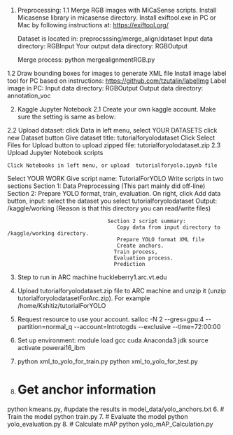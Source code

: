 1.	Preprocessing:
1.1 Merge RGB images with MiCaSense scripts.
      Install Micasense library in micasense directory.
      Install exiftool.exe in PC or Mac by following instructions at:
https://exiftool.org/

      Dataset is located in: preprocsssing/merge_align/dataset
      Input data directory: RGBInput
      Your output data directory: RGBOutput

       Merge process: 
       python  mergealignmentRGB.py

1.2 Draw bounding boxes for images to generate XML file
      Install image label tool for PC based on instructions:
           https://github.com/tzutalin/labelImg
      Label image in PC:
      Input data directory: RGBOutput
      Output data directory: annotation_voc

2.	Kaggle Jupyter Notebook
2.1 Create your own kaggle account.
Make sure the setting is same as below:
 
2.2 Upload dataset: 
         click Data in left menu, 
                 	select YOUR DATASETS
                 	click new Dataset button
                       Give dataset title: tutorialforyolodataset
                       Click Select Files for Upload button to upload zipped file: 
                       tutorialforyolodataset.zip
2.3 Upload Jupyter Notebook scripts
         
	Click Notebooks in left menu, or upload  tutorialforyolo.ipynb file
Select YOUR WORK
Give script name: TutorialForYOLO
            Write scripts in two sections
            	Section 1: Data Preprocessing (This part mainly did off-line)
                        Section 2: Prepare YOLO format, train, evaluation. 
            On right, click Add data button, 
input: select the dataset you select tutorialforyolodataset
Output: /kaggle/working
 (Reason is that this directory you can read/write files)

                                    Section 2 script summary:
                                       Copy data from input directory to /kaggle/working directory. 
                                       Prepare YOLO format XML file
                                       Create anchors. 
                                      Train process,
                                      Evaluation process. 
                                      Prediction 
                                                       
3.	Step to run in ARC machine huckleberry1.arc.vt.edu
1. Upload tutorialforyolodataset.zip file to ARC machine and unzip it (unzip tutorialforyolodatasetForArc.zip). 
   For example /home/Kshitiz/tutorialForYOLO
2. Request resource to use your account. 
                salloc -N 2 --gres=gpu:4  --partition=normal_q --account=Introtogds --exclusive 
               --time=72:00:00
3. Set up environment: 
    module load gcc cuda Anaconda3 jdk
    source activate powerai16_ibm

4.	python xml_to_yolo_for_train.py
python xml_to_yolo_for_test.py

5.	# Get anchor information
python kmeans.py, #update the results in model_data/yolo_anchors.txt
6.	# Train the model
python train.py
7.	# Evaluate  the model
python yolo_evaluation.py
8.	# Calculate mAP
python yolo_mAP_Calculation.py

